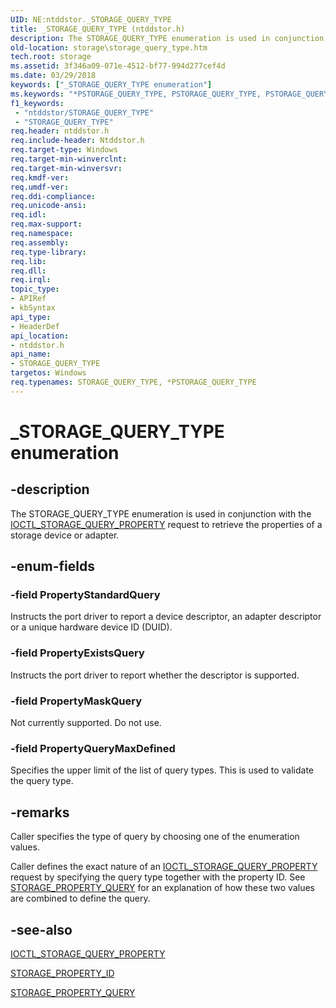 ```yaml
---
UID: NE:ntddstor._STORAGE_QUERY_TYPE
title: _STORAGE_QUERY_TYPE (ntddstor.h)
description: The STORAGE_QUERY_TYPE enumeration is used in conjunction with the IOCTL_STORAGE_QUERY_PROPERTY request to retrieve the properties of a storage device or adapter.
old-location: storage\storage_query_type.htm
tech.root: storage
ms.assetid: 3f346a09-071e-4512-bf77-994d277cef4d
ms.date: 03/29/2018
keywords: ["_STORAGE_QUERY_TYPE enumeration"]
ms.keywords: "*PSTORAGE_QUERY_TYPE, PSTORAGE_QUERY_TYPE, PSTORAGE_QUERY_TYPE enumeration pointer [Storage Devices], PropertyExistsQuery, PropertyMaskQuery, PropertyQueryMaxDefined, PropertyStandardQuery, STORAGE_QUERY_TYPE, STORAGE_QUERY_TYPE enumeration [Storage Devices], _STORAGE_QUERY_TYPE, ntddstor/PSTORAGE_QUERY_TYPE, ntddstor/PropertyExistsQuery, ntddstor/PropertyMaskQuery, ntddstor/PropertyQueryMaxDefined, ntddstor/PropertyStandardQuery, ntddstor/STORAGE_QUERY_TYPE, storage.storage_query_type, structs-general_e76c71e4-e6ef-40d0-a0e7-5a21102efb1b.xml"
f1_keywords:
 - "ntddstor/STORAGE_QUERY_TYPE"
 - "STORAGE_QUERY_TYPE"
req.header: ntddstor.h
req.include-header: Ntddstor.h
req.target-type: Windows
req.target-min-winverclnt: 
req.target-min-winversvr: 
req.kmdf-ver: 
req.umdf-ver: 
req.ddi-compliance: 
req.unicode-ansi: 
req.idl: 
req.max-support: 
req.namespace: 
req.assembly: 
req.type-library: 
req.lib: 
req.dll: 
req.irql: 
topic_type:
- APIRef
- kbSyntax
api_type:
- HeaderDef
api_location:
- ntddstor.h
api_name:
- STORAGE_QUERY_TYPE
targetos: Windows
req.typenames: STORAGE_QUERY_TYPE, *PSTORAGE_QUERY_TYPE
---
```


# _STORAGE_QUERY_TYPE enumeration


## -description


The STORAGE_QUERY_TYPE enumeration is used in conjunction with the <a href="https://docs.microsoft.com/windows-hardware/drivers/ddi/ntddstor/ni-ntddstor-ioctl_storage_query_property">IOCTL_STORAGE_QUERY_PROPERTY</a> request to retrieve the properties of a storage device or adapter.


## -enum-fields




### -field PropertyStandardQuery

Instructs the port driver to report a device descriptor, an adapter descriptor or a unique hardware device ID (DUID).


### -field PropertyExistsQuery

Instructs the port driver to report whether the descriptor is supported.


### -field PropertyMaskQuery

Not currently supported. Do not use.


### -field PropertyQueryMaxDefined

Specifies the upper limit of the list of query types. This is used to validate the query type.


## -remarks



Caller specifies the type of query by choosing one of the enumeration values.

Caller defines the exact nature of an <a href="https://docs.microsoft.com/windows-hardware/drivers/ddi/ntddstor/ni-ntddstor-ioctl_storage_query_property">IOCTL_STORAGE_QUERY_PROPERTY</a> request by specifying the query type together with the property ID. See <a href="https://docs.microsoft.com/windows-hardware/drivers/ddi/ntddstor/ns-ntddstor-_storage_property_query">STORAGE_PROPERTY_QUERY</a> for an explanation of how these two values are combined to define the query. 




## -see-also




<a href="https://docs.microsoft.com/windows-hardware/drivers/ddi/ntddstor/ni-ntddstor-ioctl_storage_query_property">IOCTL_STORAGE_QUERY_PROPERTY</a>



<a href="https://docs.microsoft.com/windows-hardware/drivers/ddi/ntddstor/ne-ntddstor-storage_property_id">STORAGE_PROPERTY_ID</a>



<a href="https://docs.microsoft.com/windows-hardware/drivers/ddi/ntddstor/ns-ntddstor-_storage_property_query">STORAGE_PROPERTY_QUERY</a>
 

 

